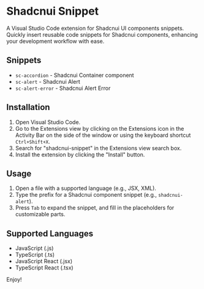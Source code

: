 # Shadcnui Snippet

A Visual Studio Code extension for Shadcnui UI components snippets. Quickly insert reusable code snippets for Shadcnui components, enhancing your development workflow with ease.

## Snippets

-   `sc-accordion` - Shadcnui Container component
-   `sc-alert` - Shadcnui Alert
-   `sc-alert-error` - Shadcnui Alert Error

## Installation

1. Open Visual Studio Code.
2. Go to the Extensions view by clicking on the Extensions icon in the Activity Bar on the side of the window or using the keyboard shortcut `Ctrl+Shift+X`.
3. Search for "shadcnui-snippet" in the Extensions view search box.
4. Install the extension by clicking the "Install" button.

## Usage

1. Open a file with a supported language (e.g., JSX, XML).
2. Type the prefix for a Shadcnui component snippet (e.g., `shadcnui-alert`).
3. Press `Tab` to expand the snippet, and fill in the placeholders for customizable parts.

## Supported Languages

-   JavaScript (.js)
-   TypeScript (.ts)
-   JavaScript React (.jsx)
-   TypeScript React (.tsx)

Enjoy!
